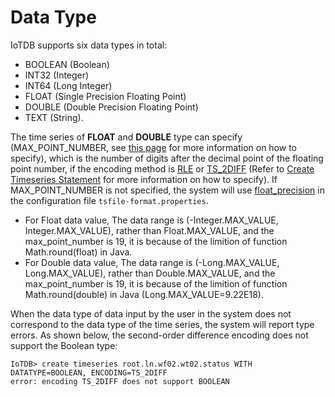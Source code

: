 # Data Type

IoTDB supports six data types in total:
* BOOLEAN (Boolean)
* INT32 (Integer)
* INT64 (Long Integer)
* FLOAT (Single Precision Floating Point)
* DOUBLE (Double Precision Floating Point)
* TEXT (String).


The time series of **FLOAT** and **DOUBLE** type can specify (MAX\_POINT\_NUMBER, see [this page](/document/V0.8.x/UserGuide/5-IoTDB%20SQL%20Documentation/1-IoTDB%20Query%20Statement.html) for more information on how to specify), which is the number of digits after the decimal point of the floating point number, if the encoding method is [RLE](/document/V0.8.x/UserGuide/2-Concept%20Key%20Concepts%20and%20Terminology/3-Encoding.html) or [TS\_2DIFF](/document/V0.8.x/UserGuide/2-Concept%20Key%20Concepts%20and%20Terminology/3-Encoding.html) (Refer to [Create Timeseries Statement](/document/V0.8.x/UserGuide/5-IoTDB%20SQL%20Documentation/1-IoTDB%20Query%20Statement.html) for more information on how to specify). If MAX\_POINT\_NUMBER is not specified, the system will use [float\_precision](/document/V0.8.x/UserGuide/4-Deployment%20and%20Management/2-Configuration.html) in the configuration file `tsfile-format.properties`.

* For Float data value, The data range is (-Integer.MAX_VALUE, Integer.MAX_VALUE), rather than Float.MAX_VALUE, and the max_point_number is 19, it is because of the limition of function Math.round(float) in Java.
* For Double data value, The data range is (-Long.MAX_VALUE, Long.MAX_VALUE), rather than Double.MAX_VALUE, and the max_point_number is 19, it is because of the limition of function Math.round(double) in Java (Long.MAX_VALUE=9.22E18).

When the data type of data input by the user in the system does not correspond to the data type of the time series, the system will report type errors. As shown below, the second-order difference encoding does not support the Boolean type:

```
IoTDB> create timeseries root.ln.wf02.wt02.status WITH DATATYPE=BOOLEAN, ENCODING=TS_2DIFF
error: encoding TS_2DIFF does not support BOOLEAN
```

